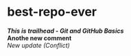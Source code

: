 # best-repo-ever
***This is trailhead - Git and GitHub Basics***  
**Anothe new comment**  
*New update (Conflict)*
